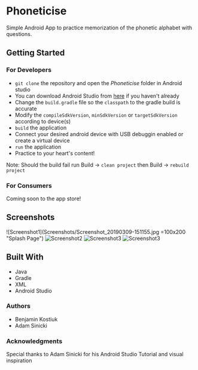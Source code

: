 # Phoneticise
Simple Android App to practice memorization of the phonetic alphabet with questions.

## Getting Started 

### For Developers
* ```git clone``` the repository and open the _Phoneticise_ folder in Android studio
* You can download Android Studio from [here](https://developer.android.com/studio/install) if you haven't already
* Change the ```build.gradle``` file so the ```classpath``` to the gradle build is accurate
* Modify the ```compileSdkVersion```, ```minSdkVersion``` or ```targetSdkVersion``` according to device(s)
* ```build``` the application
* Connect your desired android device with USB debuggin enabled or create a virtual device
* ```run``` the application
* Practice to your heart's content!

Note: Should the build fail run Build -> ```clean project``` then Build -> ```rebuild project```

### For Consumers
Coming soon to the app store!

## Screenshots
![Screenshot1](Screenshots/Screenshot_20190309-151155.jpg =100x200 "Splash Page")
![Screenshot2](Screenshots/Screenshot_20190309-151242.jpg "Correct Answer")
![Screenshot3](Screenshots/Screenshot_20190309-151224.jpg "Incorrect Answer")
![Screenshot3](Screenshots/Screenshot_20190309-151253.jpg "Show hint")

## Built With
* Java
* Gradle
* XML
* Android Studio

### Authors
* Benjamin Kostiuk
* Adam Sinicki

### Acknowledgments
Special thanks to Adam Sinicki for his Android Studio Tutorial and visual inspiration

